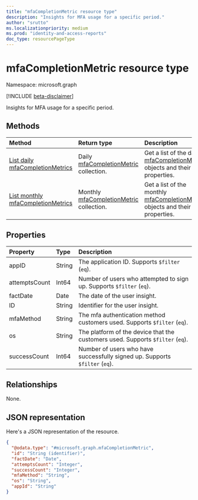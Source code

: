 ```yaml
---
title: "mfaCompletionMetric resource type"
description: "Insights for MFA usage for a specific period."
author: "srutto"
ms.localizationpriority: medium
ms.prod: "identity-and-access-reports"
doc_type: resourcePageType
---
```


# mfaCompletionMetric resource type

Namespace: microsoft.graph

[!INCLUDE [beta-disclaimer](../../includes/beta-disclaimer.md)]

Insights for MFA usage for a specific period.

## Methods
|Method|Return type|Description|
|:---|:---|:---|
|[List daily mfaCompletionMetrics](../api/dailyuserinsightmetricsroot-list-mfacompletions.md)|Daily [mfaCompletionMetric](../resources/mfacompletionmetric.md) collection.|Get a list of the daily [mfaCompletionMetric](../resources/mfacompletionmetric.md) objects and their properties.|
|[List monthly mfaCompletionMetrics](../api/monthlyuserinsightmetricsroot-list-mfacompletions.md)|Monthly [mfaCompletionMetric](../resources/mfacompletionmetric.md) collection.|Get a list of the monthly [mfaCompletionMetric](../resources/mfacompletionmetric.md) objects and their properties.|


## Properties
|Property|Type|Description|
|:---|:---|:---|
|appID|String|The application ID. Supports `$filter` (`eq`).|
|attemptsCount|Int64|Number of users who attempted to sign up. Supports `$filter` (`eq`).|
|factDate|Date|The date of the user insight.|
|ID|String|Identifier for the user insight.|
|mfaMethod|String|The mfa authentication method customers used. Supports `$filter` (`eq`).|
|os|String|The platform of the device that the customers used. Supports `$filter` (`eq`).|
|successCount|Int64|Number of users who have successfully signed up. Supports `$filter` (`eq`).|

## Relationships
None.

## JSON representation
Here's a JSON representation of the resource.
<!-- {
  "blockType": "resource",
  "keyProperty": "id",
  "@odata.type": "microsoft.graph.mfaCompletionMetric",
  "openType": false
}
-->
``` json
{
  "@odata.type": "#microsoft.graph.mfaCompletionMetric",
  "id": "String (identifier)",
  "factDate": "Date",
  "attemptsCount": "Integer",
  "successCount": "Integer",
  "mfaMethod": "String",
  "os": "String",
  "appId": "String"
}
```

